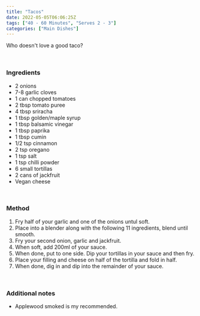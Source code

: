 ```yaml
---
title: "Tacos"
date: 2022-05-05T06:06:25Z
tags: ["40 - 60 Minutes", "Serves 2 - 3"]
categories: ["Main Dishes"]
---
```

Who doesn't love a good taco?
&nbsp;

&nbsp;
### Ingredients
* 2 onions
* 7-8 garlic cloves
* 1 can chopped tomatoes
* 2 tbsp tomato puree
* 4 tbsp sriracha
* 1 tbsp golden/maple syrup
* 1 tbsp balsamic vinegar
* 1 tbsp paprika
* 1 tbsp cumin
* 1/2 tsp cinnamon
* 2 tsp oregano
* 1 tsp salt
* 1 tsp chilli powder
* 6 small tortillas
* 2 cans of jackfruit
* Vegan cheese
&nbsp;

&nbsp;
### Method
1. Fry half of your garlic and one of the onions untul soft.
2. Place into a blender along with the following 11 ingredients, blend until smooth.
3. Fry your second onion, garlic and jackfruit.
4. When soft, add 200ml of your sauce.
5. When done, put to one side. Dip your tortillas in your sauce and then fry.
6. Place your filling and cheese on half of the tortilla and fold in half.
7. When done, dig in and dip into the remainder of your sauce.
&nbsp;

&nbsp;
### Additional notes
* Applewood smoked is my recommended.


